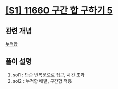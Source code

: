 # [[S1] 11660 구간 합 구하기 5](https://www.acmicpc.net/problem/11660)

## 관련 개념

[누적합](https://github.com/amazingchawon/TIL/blob/master/Algorithm/prefix_sum.md)

## 풀이 설명

1. sol1 : 단순 반복문으로 접근, 시간 초과
2. sol2 : 누적합 배열, 구간합 적용
